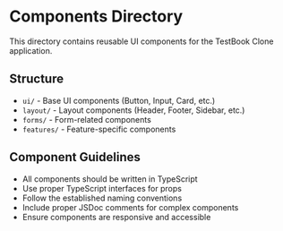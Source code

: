 # Components Directory

This directory contains reusable UI components for the TestBook Clone application.

## Structure

- `ui/` - Base UI components (Button, Input, Card, etc.)
- `layout/` - Layout components (Header, Footer, Sidebar, etc.)  
- `forms/` - Form-related components
- `features/` - Feature-specific components

## Component Guidelines

- All components should be written in TypeScript
- Use proper TypeScript interfaces for props
- Follow the established naming conventions
- Include proper JSDoc comments for complex components
- Ensure components are responsive and accessible
